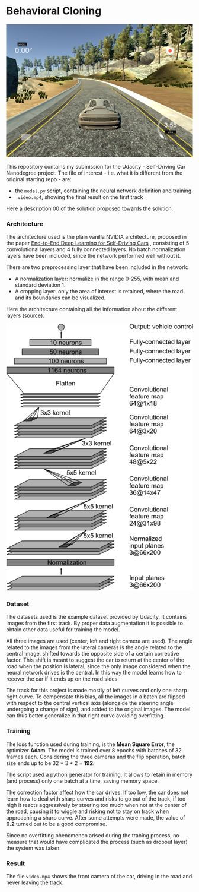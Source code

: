 # Behavioral Cloning

![initial](driving_udacity.png)

This repository contains my submission for the Udacity - Self-Driving Car Nanodegree project. The file of interest - i.e. what it is different from the original starting repo -  are:

- the ``` model.py ``` script, containing the neural network definition and training
- ``` video.mp4```, showing the final result on the first track

Here a description 00 of the solution proposed towards the solution.

### Architecture

The architecture used is the plain vanilla NVIDIA architecture, proposed in the paper [End-to-End Deep Learning for Self-Driving Cars](https://devblogs.nvidia.com/deep-learning-self-driving-cars/) , consisting of 5 convolutional layers and 4 fully connected layers. No batch normalization layers have been included, since the network performed well without it.

There are two preprocessing layer that have been included in the network:

- A normalization layer: normalize in the range 0-255, with mean and standard deviation 1.
- A cropping layer: only the area of interest is retained, where the road and its boundaries can be visualized.

Here the architecture containing all the information about the different layers ([source](https://devblogs.nvidia.com/wp-content/uploads/2016/08/cnn-architecture-624x890.png)).

![Nvidia](cnn-architecture.png)

### Dataset

The datasets used is the example dataset provided by Udacity. It contains images from the first track. By proper data augmentation it is possible to obtain other data useful for training the model.

All three images are used (center, left and right camera are used). The angle related to the images from the lateral cameras is the angle related to the central image, shifted towards the opposite side of a certain corrective factor. This shift is meant to suggest the car to return at the center of the road when the position is lateral, since the only image considered when the neural network drives is the central. In this way the model learns how to recover the car if it ends up on the road sides.

The track for this project is made mostly of left curves and only one sharp right curve. To compensate this bias, all the images in a batch are flipped with respect to the central vertical axis (alongside the steering angle undergoing a change of sign), and added to the original images. The model can thus better generalize in that right curve avoiding overfitting.

### Training 

The loss function used during training, is the **Mean Square Error**, the optimizer **Adam**. The model is trained over 8 epochs with batches of 32 frames each. Considering the three cameras and the flip operation, batch size ends up to be 32 * 3 * 2 = **192**.

The script used a python generator for training. It allows to retain in memory (and process) only one batch at a time, saving memory space.

The correction factor affect how the car drives. If too low, the car does not learn how to deal with sharp curves and risks to go out of the track, if too high it reacts aggressively by steering too much when not at the center of the road, causing it to wiggle and risking not to stay on track when approaching a sharp curve. After some attempts were made, the value of **0.2**  turned out to be a good compromise.

Since no overfitting phenomenon arised during the traning process, no measure that would have complicated the process (such as dropout layer) the system was taken.

### Result

The file ```video.mp4``` shows the front camera of the car, driving in the road and never leaving the track.
